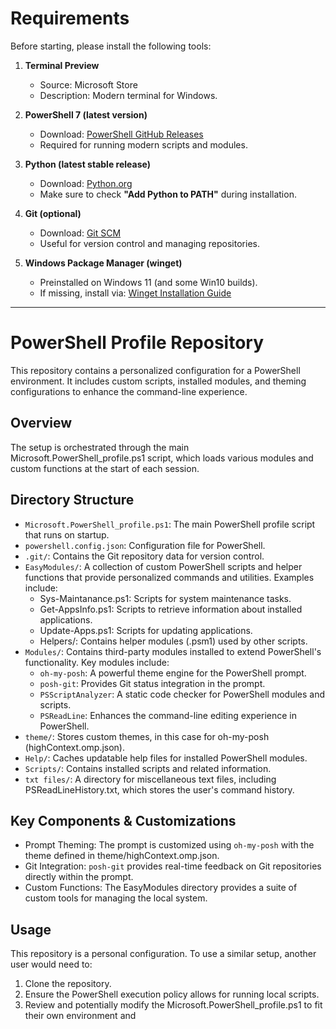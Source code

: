 # Requirements

Before starting, please install the following tools:

1. **Terminal Preview**

   * Source: Microsoft Store
   * Description: Modern terminal for Windows.

2. **PowerShell 7 (latest version)**

   * Download: [PowerShell GitHub Releases](https://github.com/PowerShell/PowerShell/releases)
   * Required for running modern scripts and modules.

3. **Python (latest stable release)**

   * Download: [Python.org](https://www.python.org/downloads/)
   * Make sure to check **"Add Python to PATH"** during installation.

4. **Git (optional)**

   * Download: [Git SCM](https://git-scm.com/downloads)
   * Useful for version control and managing repositories.

5. **Windows Package Manager (winget)**

   * Preinstalled on Windows 11 (and some Win10 builds).
   * If missing, install via: [Winget Installation Guide](https://learn.microsoft.com/en-us/windows/package-manager/winget/)

---

# PowerShell Profile Repository

  This repository contains a personalized configuration for a PowerShell environment. It includes custom
  scripts, installed modules, and theming configurations to enhance the command-line experience.

  ## Overview

  The setup is orchestrated through the main Microsoft.PowerShell_profile.ps1 script, which loads various
  modules and custom functions at the start of each session.

  ## Directory Structure

  - `Microsoft.PowerShell_profile.ps1`: The main PowerShell profile script that runs on startup.
  - `powershell.config.json`: Configuration file for PowerShell.
  - `.git/`: Contains the Git repository data for version control.
  - `EasyModules/`: A collection of custom PowerShell scripts and helper functions that provide personalized
  commands and utilities. Examples include:
    - Sys-Maintanance.ps1: Scripts for system maintenance tasks.
    - Get-AppsInfo.ps1: Scripts to retrieve information about installed applications.
    - Update-Apps.ps1: Scripts for updating applications.
    - Helpers/: Contains helper modules (.psm1) used by other scripts.
  - `Modules/`: Contains third-party modules installed to extend PowerShell's functionality. Key modules
  include:
    - `oh-my-posh`: A powerful theme engine for the PowerShell prompt.
    - `posh-git`: Provides Git status integration in the prompt.
    - `PSScriptAnalyzer`: A static code checker for PowerShell modules and scripts.
    - `PSReadLine`: Enhances the command-line editing experience in PowerShell.
  - `theme/`: Stores custom themes, in this case for oh-my-posh (highContext.omp.json).
  - `Help/`: Caches updatable help files for installed PowerShell modules.
  - `Scripts/`: Contains installed scripts and related information.
  - `txt files/`: A directory for miscellaneous text files, including PSReadLineHistory.txt, which stores the
   user's command history.

  ## Key Components & Customizations

  - Prompt Theming: The prompt is customized using `oh-my-posh` with the theme defined in
  theme/highContext.omp.json.
  - Git Integration: `posh-git` provides real-time feedback on Git repositories directly within the prompt.
  - Custom Functions: The EasyModules directory provides a suite of custom tools for managing the local
  system.

  ## Usage

  This repository is a personal configuration. To use a similar setup, another user would need to:
  1.  Clone the repository.
  2.  Ensure the PowerShell execution policy allows for running local scripts.
  3.  Review and potentially modify the Microsoft.PowerShell_profile.ps1 to fit their own environment and
